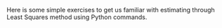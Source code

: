 Here is some simple exercises to get us familiar with estimating through Least Squares method using Python commands.
